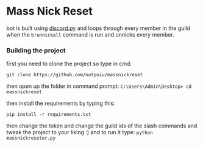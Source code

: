
# Mass Nick Reset
bot is built using [discord.py](https://pypi.org/project/discord.py/) and loops through every member in the guild when the `b!unnickall` command is run and unnicks every member.
<br>
### Building the project
first you need to clone the project so type in cmd:
```
git clone https://github.com/notpoiu/massnickreset
```
then open up the folder in command prompt:
`C:\Users\Admin\Desktop> cd massnickreset`

then install the requirements by typing this:
```
pip install -r requirements.txt
```
then change the token and change the guild ids of the slash commands and tweak the project to your liking :)
and to run it type: `python massnickreseter.py`
<br>
